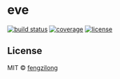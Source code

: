 # eve

[![build status][build-status-image]][build-status-url]
[![coverage][coverage-image]][coverage-url]
[![license][license-image]][license-url]

## License

MIT &copy; [fengzilong](https://github.com/fengzilong)

[build-status-image]: https://img.shields.io/circleci/project/fengzilong/eve/master.svg?style=flat-square
[build-status-url]: https://circleci.com/gh/fengzilong/eve

[coverage-image]: https://img.shields.io/codecov/c/github/fengzilong/eve.svg?style=flat-square
[coverage-url]: https://codecov.io/gh/fengzilong/eve

[license-image]: https://img.shields.io/badge/license-MIT-000000.svg?style=flat-square
[license-url]: LICENSE
